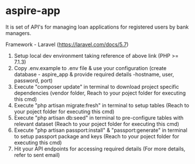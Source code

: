 # aspire-app
It is set of API's for managing loan applications for registered users by bank managers.

Framework - Laravel (https://laravel.com/docs/5.7)
1) Setup local dev environment taking reference of above link (PHP >= 7.1.3)
2) Copy .env.example to .env file & use your configuration (create database - aspire_app & provide required details -hostname, user, password, port)
3) Execute "composer update" in terminal to download project specific dependencies (vendor folder, Reach to your poject folder for executing this cmd)
4) Execute "php artisan migrate:fresh" in terminal to setup tables (Reach to your poject folder for executing this cmd)
5) Execute "php artisan db:seed" in terminal to pre-configure tables with relevant dataset (Reach to your poject folder for executing this cmd)
6) Execute "php artisan passport:install" & "passport:generate" in terminal to setup passport package and keys (Reach to your poject folder for executing this cmd)
7) Hit your API endpoints for accessing required details (For more details, refer to sent email)
